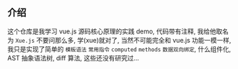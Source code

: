 ## 介绍

这个仓库是我学习 vue.js 源码核心原理的实践 demo, 代码带有注释, 我给他取名为 `Xue.js` 不要问那么多, 学(xue)就对了, 当然不可能完全和 vue.js 功能一模一样, 我只是实现了简单的 `模板语法` `常用指令` `computed` `methods` `数据双向绑定`, 什么组件化, AST 抽象语法树, diff 算法, 这些还没有研究过...

